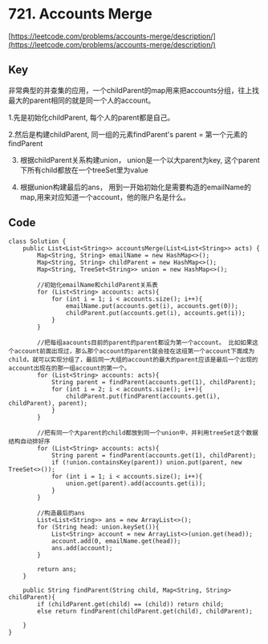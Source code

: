 # 721. Accounts Merge
[https://leetcode.com/problems/accounts-merge/description/](https://leetcode.com/problems/accounts-merge/description/)


## Key
非常典型的并查集的应用，一个childParent的map用来把accounts分组，往上找最大的parent相同的就是同一个人的account。

1.先是初始化childParent, 每个人的parent都是自己。

2.然后是构建childParent, 同一组的元素findParent's parent = 第一个元素的findParent

3. 根据childParent关系构建union， union是一个以大parent为key, 这个parent下所有child都放在一个treeSet里为value

4. 根据union构建最后的ans， 用到一开始初始化是需要构造的emailName的map,用来对应知道一个account，他的账户名是什么。

## Code
```
class Solution {
    public List<List<String>> accountsMerge(List<List<String>> acts) {
        Map<String, String> emailName = new HashMap<>();
        Map<String, String> childParent = new HashMap<>();
        Map<String, TreeSet<String>> union = new HashMap<>();
        
        //初始化emailName和childParent关系表
        for (List<String> accounts: acts){
            for (int i = 1; i < accounts.size(); i++){
                emailName.put(accounts.get(i), accounts.get(0));
                childParent.put(accounts.get(i), accounts.get(i));
            }
        }
        
        //把每组aacounts目前的parent的parent都设为第一个account。 比如如果这个account前面出现过，那么那个account的parent就会挂在这组第一个account下面成为child，就可以实现分组了，最后同一大组的account的最大的parent应该是最后一个出现的account出现在的那一组account的第一个。
        for (List<String> accounts: acts){
            String parent = findParent(accounts.get(1), childParent);
            for (int i = 2; i < accounts.size(); i++){
                childParent.put(findParent(accounts.get(i), childParent), parent);
            }
        }
        
        //把有同一个大parent的child都放到同一个union中，并利用treeSet这个数据结构自动排好序
        for (List<String> accounts: acts){
            String parent = findParent(accounts.get(1), childParent);
            if (!union.containsKey(parent)) union.put(parent, new TreeSet<>());
            for (int i = 1; i < accounts.size(); i++){
                union.get(parent).add(accounts.get(i));
            }
        }
        
        //构造最后的ans
        List<List<String>> ans = new ArrayList<>();
        for (String head: union.keySet()){
            List<String> account = new ArrayList<>(union.get(head));
            account.add(0, emailName.get(head));
            ans.add(account);
        }
        
        return ans;
    } 
    
    public String findParent(String child, Map<String, String> childParent){
        if (childParent.get(child) == (child)) return child;  
        else return findParent(childParent.get(child), childParent);
        
    }
}
```
